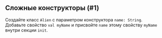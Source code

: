 ## Сложные конструкторы (#1)

Создайте класс `Alien` с параметром конструктора `name: String`. Добавьте свойство `val myName` и присвойте `name` этому свойству `myName` внутри секции `init`.
